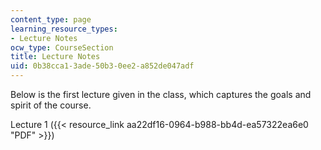 ```yaml
---
content_type: page
learning_resource_types:
- Lecture Notes
ocw_type: CourseSection
title: Lecture Notes
uid: 0b38cca1-3ade-50b3-0ee2-a852de047adf
---
```


Below is the first lecture given in the class, which captures the goals and spirit of the course.

Lecture 1 ({{< resource_link aa22df16-0964-b988-bb4d-ea57322ea6e0 "PDF" >}})